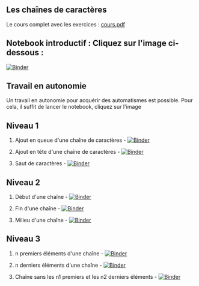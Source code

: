 ## Les chaînes de caractères

Le cours complet avec les exercices : [cours.pdf](cours.pdf)



## Notebook introductif : Cliquez sur l'image ci-dessous : 

[![Binder](https://mybinder.org/badge_logo.svg)](https://mybinder.org/v2/gh/josedelamare/NSI/main?filepath=Premiere%2F13-chaine_caracteres%2Fchaines-caracteres-introduction.ipynb)


## Travail en autonomie

Un travail en autonomie pour acquérir des automatismes est possible. Pour cela, il suffit de lancer le notebook, cliquez sur l'image 

## Niveau 1

1. Ajout en queue d'une chaîne de caractères - 
[![Binder](https://mybinder.org/badge_logo.svg)](https://mybinder.org/v2/gh/josedelamare/NSI/main?filepath=%2FPremiere%2F13-chaine_caracteres%2FAutonomie%2Fajout-queue.ipynb)

2. Ajout en tête d'une chaîne de caractères - 
[![Binder](https://mybinder.org/badge_logo.svg)](https://mybinder.org/v2/gh/josedelamare/NSI/main?filepath=%2FPremiere%2F13-chaine_caracteres%2FAutonomie%2Fajout-tete.ipynb)

3. Saut de caractères - 
[![Binder](https://mybinder.org/badge_logo.svg)](https://mybinder.org/v2/gh/josedelamare/NSI/main?filepath=%2FPremiere%2F13-chaine_caracteres%2FAutonomie%2Fsaut-chaine.ipynb)


## Niveau 2

1. Début d'une chaîne - 
[![Binder](https://mybinder.org/badge_logo.svg)](https://mybinder.org/v2/gh/josedelamare/NSI/main?filepath=%2FPremiere%2F13-chaine_caracteres%2FAutonomie%2Fdebut-chaine.ipynb)

2. Fin d'une chaîne - 
[![Binder](https://mybinder.org/badge_logo.svg)](https://mybinder.org/v2/gh/josedelamare/NSI/main?filepath=%2FPremiere%2F13-chaine_caracteres%2FAutonomie%2Ffin-chaine.ipynb)

3. Milieu d'une chaîne - 
[![Binder](https://mybinder.org/badge_logo.svg)](https://mybinder.org/v2/gh/josedelamare/NSI/main?filepath=%2FPremiere%2F13-chaine_caracteres%2FAutonomie%2Fmilieu-chaine.ipynb)


## Niveau 3

1. n premiers éléments d'une chaîne - 
[![Binder](https://mybinder.org/badge_logo.svg)](https://mybinder.org/v2/gh/josedelamare/NSI/main?filepath=%2FPremiere%2F13-chaine_caracteres%2FAutonomie%2Fdebut-n-chaine.ipynb)

2. n derniers éléments d'une chaîne - 
[![Binder](https://mybinder.org/badge_logo.svg)](https://mybinder.org/v2/gh/josedelamare/NSI/main?filepath=%2FPremiere%2F13-chaine_caracteres%2FAutonomie%2Ffin-n-chaine.ipynb)

3. Chaîne sans les n1 premiers et les n2 derniers éléments - 
[![Binder](https://mybinder.org/badge_logo.svg)](https://mybinder.org/v2/gh/josedelamare/NSI/main?filepath=%2FPremiere%2F13-chaine_caracteres%2FAutonomie%2Fmilieu-n-chaine.ipynb)
